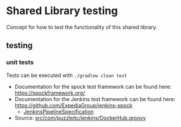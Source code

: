 # Shared Library testing

Concept for how to test the functionality of this shared library.

## testing

### unit tests

Tests can be executed with `./gradlew clean test`

* Documentation for the spock test framework can be found here: <https://spockframework.org/>
* Documentation for the Jenkins test framework can be found here: <https://github.com/ExpediaGroup/jenkins-spock>
  * [JenkinsPipelineSpecification](https://www.javadoc.io/doc/com.homeaway.devtools.jenkins/jenkins-spock/2.0.1/com/homeaway/devtools/jenkins/testing/JenkinsPipelineSpecification.html)
* Source: [src/com/puzzleitc/jenkins/DockerHub.groovy](src/com/puzzleitc/jenkins/DockerHub.groovy)
